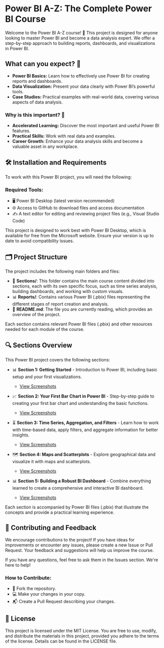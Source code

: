 # Power BI A-Z: The Complete Power BI Course

Welcome to the Power BI A-Z course! 📝 This project is designed for anyone looking to master Power BI and become a data analysis expert. We offer a step-by-step approach to building reports, dashboards, and visualizations in Power BI.

## What can you expect? 🤔
- **Power BI Basics:** Learn how to effectively use Power BI for creating reports and dashboards.
- **Data Visualization:** Present your data clearly with Power BI’s powerful tools.
- **Case Studies:** Practical examples with real-world data, covering various aspects of data analysis.

### Why is this important? 🚀
- **Accelerated Learning:** Discover the most important and useful Power BI features.
- **Practical Skills:** Work with real data and examples.
- **Career Growth:** Enhance your data analysis skills and become a valuable asset in any workplace.

## 🛠️ Installation and Requirements
To work with this Power BI project, you will need the following:

### Required Tools:
- 🖥️ Power BI Desktop (latest version recommended)
- 🌐 Access to GitHub to download files and access documentation
- ✍️ A text editor for editing and reviewing project files (e.g., Visual Studio Code)

This project is designed to work best with Power BI Desktop, which is available for free from the Microsoft website. Ensure your version is up to date to avoid compatibility issues.

## 🗂️ Project Structure
The project includes the following main folders and files:

- 📁 **Sections/**: This folder contains the main course content divided into sections, each with its own specific focus, such as time series analysis, building dashboards, and working with custom visuals.
- 📊 **Reports/**: Contains various Power BI (.pbix) files representing the different stages of report creation and analysis.
- 📄 **README.md**: The file you are currently reading, which provides an overview of the project.

Each section contains relevant Power BI files (.pbix) and other resources needed for each module of the course.

## 🔍 Sections Overview
This Power BI project covers the following sections:

- 📊 **Section 1: Getting Started** - Introduction to Power BI, including basic setup and your first visualizations.
  - [View Screenshots](https://github.com/evgeniimatveev/Power-BI-A-Z/tree/Section-1-Getting-Started-Screenshots)
  
- 📈 **Section 2: Your First Bar Chart in Power BI** - Step-by-step guide to creating your first bar chart and understanding the basic functions.
  - [View Screenshots](https://github.com/evgeniimatveev/Power-BI-A-Z/tree/Section-2-Your-first-Barchart-in-Power-Bi-ScreenShots)

- ⏳ **Section 3: Time Series, Aggregation, and Filters** - Learn how to work with time-based data, apply filters, and aggregate information for better insights.
  - [View Screenshots](https://github.com/evgeniimatveev/Power-BI-A-Z/tree/Section-3-Timeseries,-Aggregation-and-Filters-Screenshots)
  
- 🗺️ **Section 4: Maps and Scatterplots** - Explore geographical data and visualize it with maps and scatterplots.
  - [View Screenshots](https://github.com/evgeniimatveev/Power-BI-A-Z/tree/Section-4-Maps-and-Scatterplots-Screenshots)
  
- 📊 **Section 5: Building a Robust BI Dashboard** - Combine everything learned to create a comprehensive and interactive BI dashboard.
  - [View Screenshots](https://github.com/evgeniimatveev/Power-BI-A-Z/tree/Section-5-Building-a-Robust-Bi-Dashboard-Screenshots)

Each section is accompanied by Power BI files (.pbix) that illustrate the concepts and provide a practical learning experience.

## 🤝 Contributing and Feedback
We encourage contributions to the project! If you have ideas for improvements or encounter any issues, please create a new Issue or Pull Request. Your feedback and suggestions will help us improve the course.

If you have any questions, feel free to ask them in the Issues section. We're here to help!

### How to Contribute:
- 🍴 Fork the repository.
- 💻 Make your changes in your copy.
- 📬 Create a Pull Request describing your changes.

## 📜 License
This project is licensed under the MIT License. You are free to use, modify, and distribute the materials in this project, provided you adhere to the terms of the license. Details can be found in the LICENSE file.
